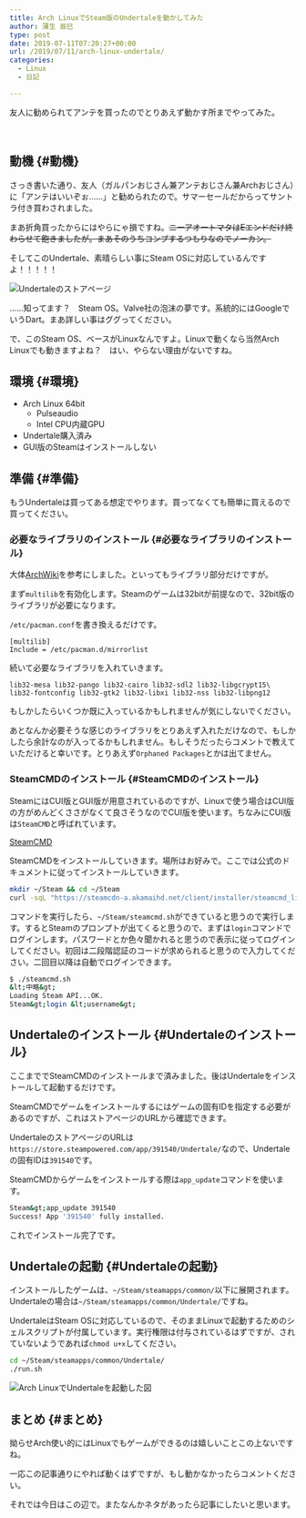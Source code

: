 ```yaml
---
title: Arch LinuxでSteam版のUndertaleを動かしてみた
author: 蒲生 辰巳
type: post
date: 2019-07-11T07:20:27+00:00
url: /2019/07/11/arch-linux-undertale/
categories:
  - Linux
  - 日記

---
```

友人に勧められてアンテを買ったのでとりあえず動かす所までやってみた。

<!--more-->

&nbsp;

## 動機 {#動機}

さっき書いた通り、友人（ガルパンおじさん兼アンテおじさん兼Archおじさん）に「アンテはいいぞぉ……」と勧められたので。サマーセールだからってサントラ付き買わされました。

まあ折角買ったからにはやらにゃ損ですね。<del>ニーアオートマタはEエンドだけ終わらせて飽きましたが。まあそのうちコンプするつもりなのでノーカン。</del>

そしてこのUndertale、素晴らしい事にSteam OSに対応しているんですよ！！！！！

![Undertaleのストアページ](/img/20190711141620.jpg)

……知ってます？　Steam OS。Valve社の泡沫の夢です。系統的にはGoogleでいうDart。まあ詳しい事はググってください。

で、このSteam OS、ベースがLinuxなんですよ。Linuxで動くなら当然Arch Linuxでも動きますよね？　はい、やらない理由がないですね。

## 環境 {#環境}

  * Arch Linux 64bit 
      * Pulseaudio
      * Intel CPU内蔵GPU
  * Undertale購入済み
  * GUI版のSteamはインストールしない

## 準備 {#準備}

もうUndertaleは買ってある想定でやります。買ってなくても簡単に買えるので買ってください。

### 必要なライブラリのインストール {#必要なライブラリのインストール}

大体[ArchWiki][1]を参考にしました。といってもライブラリ部分だけですが。

まず`multilib`を有効化します。Steamのゲームは32bitが前提なので、32bit版のライブラリが必要になります。

`/etc/pacman.conf`を書き換えるだけです。

```
[multilib]
Include = /etc/pacman.d/mirrorlist
```

続いて必要なライブラリを入れていきます。

```bashsudo pacman -S multilib-devel lib32-openssl lib32-glu lib32-libpulse\
lib32-mesa lib32-pango lib32-cairo lib32-sdl2 lib32-libgcrypt15\
lib32-fontconfig lib32-gtk2 lib32-libxi lib32-nss lib32-libpng12
```

もしかしたらいくつか既に入っているかもしれませんが気にしないでください。

あとなんか必要そうな感じのライブラリをとりあえず入れただけなので、もしかしたら余計なのが入ってるかもしれません。もしそうだったらコメントで教えていただけると幸いです。とりあえず`Orphaned Packages`とかは出てません。

### SteamCMDのインストール {#SteamCMDのインストール}

SteamにはCUI版とGUI版が用意されているのですが、Linuxで使う場合はCUI版の方がめんどくささがなくて良さそうなのでCUI版を使います。ちなみにCUI版は`SteamCMD`と呼ばれています。

[SteamCMD](https://developer.valvesoftware.com/wiki/SteamCMD)

SteamCMDをインストールしていきます。場所はお好みで。ここでは公式のドキュメントに従ってインストールしていきます。

```bash
mkdir ~/Steam && cd ~/Steam
curl -sqL "https://steamcdn-a.akamaihd.net/client/installer/steamcmd_linux.tar.gz" | tar zxvf -
```

コマンドを実行したら、`~/Steam/steamcmd.sh`ができていると思うので実行します。するとSteamのプロンプトが出てくると思うので、まずは`login`コマンドでログインします。パスワードとか色々聞かれると思うので表示に従ってログインしてください。初回は二段階認証のコードが求められると思うので入力してください。二回目以降は自動でログインできます。

```bash
$ ./steamcmd.sh
&lt;中略&gt;
Loading Steam API...OK.
Steam&gt;login &lt;username&gt;
```

## Undertaleのインストール {#Undertaleのインストール}

ここまででSteamCMDのインストールまで済みました。後はUndertaleをインストールして起動するだけです。

SteamCMDでゲームをインストールするにはゲームの固有IDを指定する必要があるのですが、これはストアページのURLから確認できます。

UndertaleのストアページのURLは`https://store.steampowered.com/app/391540/Undertale/`なので、Undertaleの固有IDは`391540`です。

SteamCMDからゲームをインストールする際は`app_update`コマンドを使います。

```bash
Steam&gt;app_update 391540
Success! App '391540' fully installed.
```

これでインストール完了です。

## Undertaleの起動 {#Undertaleの起動}

インストールしたゲームは、`~/Steam/steamapps/common/`以下に展開されます。Undertaleの場合は`~/Steam/steamapps/common/Undertale/`ですね。

UndertaleはSteam OSに対応しているので、そのままLinuxで起動するためのシェルスクリプトが付属しています。実行権限は付与されているはずですが、されていないようであれば`chmod u+x`してください。

```bash
cd ~/Steam/steamapps/common/Undertale/
./run.sh
```

![Arch LinuxでUndertaleを起動した図](/img/20190711151933.png)

## まとめ {#まとめ}

拗らせArch使い的にはLinuxでもゲームができるのは嬉しいことこの上ないですね。

一応この記事通りにやれば動くはずですが、もし動かなかったらコメントください。

それでは今日はこの辺で。またなんかネタがあったら記事にしたいと思います。

 [1]: https://wiki.archlinux.jp/index.php/Steam
